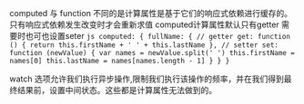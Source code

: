 computed 与 function 
不同的是计算属性是基于它们的响应式依赖进行缓存的。只有响应式依赖发生改变时才会重新求值
computed计算属性默认只有getter
需要时也可也设置seter
`` js
computed: {
  fullName: {
    // getter
    get: function () {
      return this.firstName + ' ' + this.lastName
    },
    // setter
    set: function (newValue) {
      var names = newValue.split(' ')
      this.firstName = names[0]
      this.lastName = names[names.length - 1]
    }
  }
}
``



watch 选项允许我们执行异步操作,限制我们执行该操作的频率，并在我们得到最终结果前，设置中间状态。这些都是计算属性无法做到的。